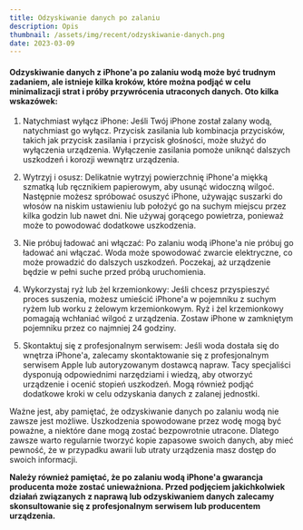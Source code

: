 ```yaml
---
title: Odzyskiwanie danych po zalaniu
description: Opis
thumbnail: /assets/img/recent/odzyskiwanie-danych.png
date: 2023-03-09
---
```


#### Odzyskiwanie danych z iPhone'a po zalaniu wodą może być trudnym zadaniem, ale istnieje kilka kroków, które można podjąć w celu minimalizacji strat i próby przywrócenia utraconych danych. Oto kilka wskazówek:

1. Natychmiast wyłącz iPhone: Jeśli Twój iPhone został zalany wodą, natychmiast go wyłącz. Przycisk zasilania lub kombinacja przycisków, takich jak przycisk zasilania i przycisk głośności, może służyć do wyłączenia urządzenia. Wyłączenie zasilania pomoże uniknąć dalszych uszkodzeń i korozji wewnątrz urządzenia.

2. Wytrzyj i osusz: Delikatnie wytrzyj powierzchnię iPhone'a miękką szmatką lub ręcznikiem papierowym, aby usunąć widoczną wilgoć. Następnie możesz spróbować osuszyć iPhone, używając suszarki do włosów na niskim ustawieniu lub położyć go na suchym miejscu przez kilka godzin lub nawet dni. Nie używaj gorącego powietrza, ponieważ może to powodować dodatkowe uszkodzenia.

3. Nie próbuj ładować ani włączać: Po zalaniu wodą iPhone'a nie próbuj go ładować ani włączać. Woda może spowodować zwarcie elektryczne, co może prowadzić do dalszych uszkodzeń. Poczekaj, aż urządzenie będzie w pełni suche przed próbą uruchomienia.

4. Wykorzystaj ryż lub żel krzemionkowy: Jeśli chcesz przyspieszyć proces suszenia, możesz umieścić iPhone'a w pojemniku z suchym ryżem lub worku z żelowym krzemionkowym. Ryż i żel krzemionkowy pomagają wchłaniać wilgoć z urządzenia. Zostaw iPhone w zamkniętym pojemniku przez co najmniej 24 godziny.

5. Skontaktuj się z profesjonalnym serwisem: Jeśli woda dostała się do wnętrza iPhone'a, zalecamy skontaktowanie się z profesjonalnym serwisem Apple lub autoryzowanym dostawcą napraw. Tacy specjaliści dysponują odpowiednimi narzędziami i wiedzą, aby otworzyć urządzenie i ocenić stopień uszkodzeń. Mogą również podjąć dodatkowe kroki w celu odzyskania danych z zalanej jednostki.

Ważne jest, aby pamiętać, że odzyskiwanie danych po zalaniu wodą nie zawsze jest możliwe. Uszkodzenia spowodowane przez wodę mogą być poważne, a niektóre dane mogą zostać bezpowrotnie utracone. Dlatego zawsze warto regularnie tworzyć kopie zapasowe swoich danych, aby mieć pewność, że w przypadku awarii lub utraty urządzenia masz dostęp do swoich informacji.

**Należy również pamiętać, że po zalaniu wodą iPhone'a gwarancja producenta może zostać unieważniona. Przed podjęciem jakichkolwiek działań związanych z naprawą lub odzyskiwaniem danych zalecamy skonsultowanie się z profesjonalnym serwisem lub producentem urządzenia.**